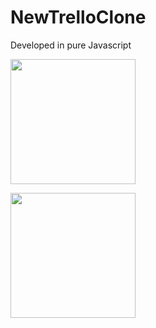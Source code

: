 # NewTrelloClone
Developed in pure Javascript

<p float="left">

 <img src="https://blog.logrocket.com/wp-content/uploads/2021/02/machine-learning-libraries-javascript.png" width="200" /><br>

 <img src="https://1.bp.blogspot.com/-afiMLjD2d5M/Vupbd3QN7-I/AAAAAAAAQ1Q/txQ4g8cjl5oIT7OMJYwOVTIOSi-uS1OrQ/s1600/banner.jpg" width="200" />

</p>
